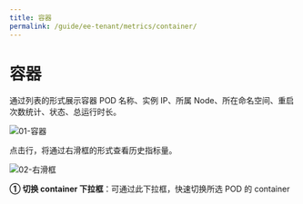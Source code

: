 ```yaml
---
title: 容器
permalink: /guide/ee-tenant/metrics/container/
---
```


# 容器

通过列表的形式展示容器 POD 名称、实例 IP、所属 Node、所在命名空间、重启次数统计、状态、总运行时长。

![01-容器](https://yunshan-guangzhou.oss-cn-beijing.aliyuncs.com/pub/pic/2023101965310caccb45f.png)

点击行，将通过右滑框的形式查看历史指标量。

![02-右滑框](https://yunshan-guangzhou.oss-cn-beijing.aliyuncs.com/pub/pic/2023101965310cac1f0c1.png)

**① 切换 container 下拉框**：可通过此下拉框，快速切换所选 POD 的 container
